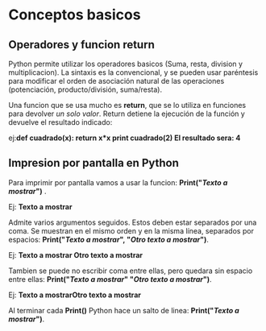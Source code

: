 # Conceptos basicos #

## Operadores y funcion return ##

Python permite utilizar los operadores basicos (Suma, resta, division y multiplicacion). La sintaxis es la convencional, y se pueden usar paréntesis para modificar el orden de asociación natural de las operaciones (potenciación, producto/división, suma/resta).

Una funcion que se usa mucho es **return**, que  se lo utiliza en funciones para devolver *un solo valor*. Return detiene la ejecución de la función y devuelve el resultado indicado:

ej:**def cuadrado(x):
return x*x
print cuadrado(2)
El resultado sera: 4**

## Impresion por pantalla en Python ##

Para imprimir por pantalla vamos a usar la funcion: **Print("_Texto a mostrar_")** .

Ej: **Texto a mostrar**

Admite varios argumentos seguidos. Estos deben estar separados por una coma. Se muestran en el mismo orden y en la misma línea, separados por espacios: **Print("_Texto a mostrar_", "_Otro texto a mostrar_")**.

Ej: **Texto a mostrar Otro texto a mostrar**

Tambien se puede no escribir coma entre ellas, pero quedara sin espacio entre ellas: **Print("_Texto a mostrar_" "_Otro texto a mostrar_")**.

Ej: **Texto a mostrarOtro texto a mostrar**

Al terminar cada **Print()** Python hace un salto de linea:
**Print("_Texto a mostrar_")**.
